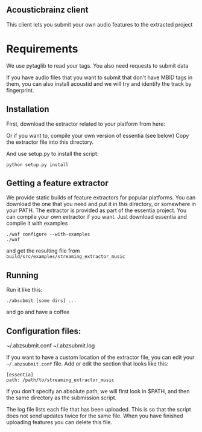 Acousticbrainz client
---------------------

This client lets you submit your own audio features to the extracted project

Requirements
============

We use pytaglib to read your tags.
You also need requests to submit data

If you have audio files that you want to submit that don't have
MBID tags in them, you can also install acoustid and we will try
and identify the track by fingerprint.

Installation
------------

First, download the extractor related to your platform from here:

Or if you want to, compile your own version of essentia (see below)
Copy the extractor file into this directory.

And use setup.py to install the script:

    python setup.py install


Getting a feature extractor
---------------------------
We provide static builds of feature extractors for popular platforms. You can
download the one that you need and put it in this directory, or somewhere in
your PATH.
The extractor is provided as part of the essentia project. You can compile
your own extractor if you want. Just download essentia and compile it with examples

    ./waf configure --with-examples
    ./waf

and get the resulting file from `build/src/examples/streaming_extractor_music`

Running
-------

Run it like this:

    ./absubmit [some dirs] ...

and go and have a coffee

Configuration files:
-------------------

~/.abzsubmit.conf
~/.abzsubmit.log

If you want to have a custom location of the extractor file, you can edit your
`~/.abzsubmit.conf` file. Add or edit the section that looks like this:

```
[essentia]
path: /path/to/streaming_extractor_music
```

If you don't specify an absolute path, we will first look in $PATH, and then
the same directory as the submission script.

The log file lists each file that has been uploaded. This is so that the script
does not send updates twice for the same file. When you have finished uploading
features you can delete this file.
